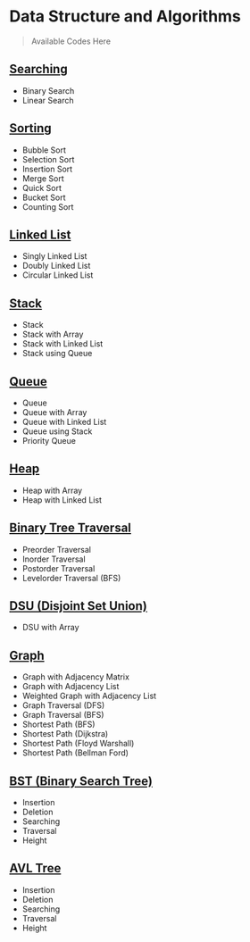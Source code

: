 # Data Structure and Algorithms
> Available Codes Here

## [Searching](01_search/)
- Binary Search
- Linear Search

## [Sorting](02_sort/)
- Bubble Sort
- Selection Sort
- Insertion Sort
- Merge Sort
- Quick Sort
- Bucket Sort
- Counting Sort

## [Linked List](03_linkedlist/)
- Singly Linked List
- Doubly Linked List
- Circular Linked List

## [Stack](04_stack/)
- Stack
- Stack with Array
- Stack with Linked List
- Stack using Queue

## [Queue](05_queue/)
- Queue
- Queue with Array
- Queue with Linked List
- Queue using Stack
- Priority Queue

## [Heap](06_heap/)
- Heap with Array
- Heap with Linked List

## [Binary Tree Traversal](07_binarytree/)
- Preorder Traversal
- Inorder Traversal
- Postorder Traversal
- Levelorder Traversal (BFS)

## [DSU (Disjoint Set Union)](08_dsu/)
- DSU with Array

## [Graph](09_graph/)
- Graph with Adjacency Matrix
- Graph with Adjacency List
- Weighted Graph with Adjacency List
- Graph Traversal (DFS)
- Graph Traversal (BFS)
- Shortest Path (BFS)
- Shortest Path (Dijkstra)
- Shortest Path (Floyd Warshall)
- Shortest Path (Bellman Ford)

## [BST (Binary Search Tree)](10_bst/)
- Insertion
- Deletion
- Searching
- Traversal
- Height

## [AVL Tree](11_avl/)
- Insertion
- Deletion
- Searching
- Traversal
- Height




